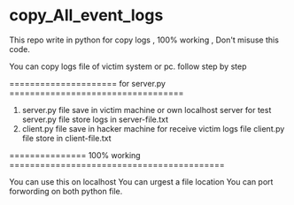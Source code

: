 # copy_All_event_logs
This repo write in python for copy logs , 100% working , Don't misuse this code.

You can copy logs file of victim system or pc.
follow step by step

===================== for server.py ==================================

1. server.py file save in victim machine or own  localhost server for test
  server.py file store logs in server-file.txt 
2. client.py file save in hacker machine for receive victim logs file 
  client.py file store in client-file.txt
  
  =============== 100% working ==========================================
  
  You can use this on localhost
  You can urgest a file location
  You can port forwording on both python file.
